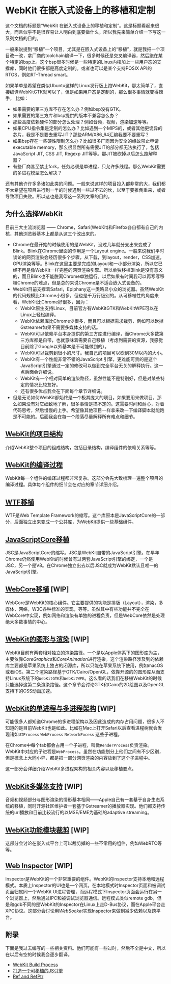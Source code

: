 # WebKit 在嵌入式设备上的移植和定制

这个文档的标题是“WebKit 在嵌入式设备上的移植和定制”。这是标题看起来很大，而且似乎不是很容易让人明白到底要做什么，所以我先来简单介绍一下写这一系列文档的目的。

一般来说提到“移植”一个项目，尤其是在嵌入式设备上的“移植”，就是我把一个项目改一改，拿厂商的toolchain编译一下，很多时候还是交叉编译器，然后跑在某个特定的bsp上。这个bsp很多时候是一些特定的Linux内核加上一些用户态的支撑库，同时他们很多都是高度定制的。或者也可以是某个支持POSIX API的RTOS，例如RT-Thread smart。

如果单单是希望在类似Ubuntu这样的Linux发行版上跑WebKit，那太简单了，直接编译WebKitGTK就可以了，但是如果用户态是定制的，那么很多事情就变得棘手， 比如：
- 如果需要的第三方库不存在怎么办？例如bsp没有GTK。
- 如果需要的第三方库和bsp提供的版本不兼容怎么办？
- 那些高度依赖硬件的部分怎么处理？例如音频，视频，渲染加速等等。
- 如果CPU指令集是定制的怎么办？比如遇到一个MIPS的，或者其他更诡异的芯片，我是不是要去重写JIT？那些ARM/X86_64汇编我要不要重写？
- 如果bsp存在一些硬性限制怎么办？比如很多厂商因为安全的缘故禁止申请executable memory，那么很显然所有需要JIT的部分都无法执行了，包括JavaScript JIT, CSS JIT, Regexp JIT等等。那JIT被砍掉以后怎么跑解释器？
- 有些厂商甚至禁止fork，任务必须是单进程，只允许多线程。那么WebKit需要的多进程模型怎么解决？

还有其他许许多多诸如此类的问题。一般来说这样的项目投入都非常的大，我们都不太希望在项目进行到一半的时候遇到一些过不去的坎，以至于要推倒重来，或者导致项目失败。所以这也是我写这一系列文章的目的。

## 为什么选择WebKit

目前三大主流浏览器 —— Chrome，Safari(WebKit)和Firefox各自都有自己的内核，其他浏览器基本上都是从这三个改出来的。
- Chrome在最开始的时候使用的是WebKit，没过几年就分支出来变成了Blink。Blink在Chrome里面的作用是一个Layout engine。一般来说我们平时谈论的网页渲染会经历很多个步骤，从下载，到layout，render，CSS加速，GPU渲染等等。Blink在这里主要是完成的Layout和一小部分渲染，所以它已经不再是像WebKit一样完整的网页渲染引擎。所以单独移植Blink是没有意义的，而且Blink也不能脱离Chrome单独运行。以后如果有时间我可以再写写移植Chrome的难点，但是总的来说Chrome是不适合嵌入式设备的。
- WebKit目前支撑着Safari，Epiphany这一类略显小众的浏览器。虽然WebKit的代码规模比Chrome小很多，但也是千万行级别的。从可移植性的角度来看，WebKit比Chrome好很多，因为：
  - WebKit原生支持Linux，目前官方有WebKitGTK和WebKitWPE可以在Linux上轻松编译。
  - WebKit依赖库比Chrome少很多，而且可以根据需求裁剪，例如可以砍掉Gstreamer如果不需要多媒体支持的话。
  - WebKit可以依赖平台本身提供的第三方库进行编译，而Chrome大多数第三方库都是自带，也就意味着需要自己移植（考虑到需要的资源，我感觉目前除了Google以外基本是不可能做到的）。
  - WebKit可以裁剪到很小的尺寸。我自己的项目可以砍到30M以内的大小。
  - WebKit有一个性能非常不错的JavaScript 引擎，更难能可贵的是这个JavaScript引擎通过一定的修改可以做到完全平台无关的解释执行。这一点后面会详细说。
  - WebKit有一个相对简单的渲染路径，虽然性能不是特别好，但是对某些特定的情况比较友好。
  - 还有很多优点我会在下面每个章节详细说。
- 但是无论如何WebKit都始终是一个极其庞大的项目。如果要用来做项目，那么如果没有对它细致地了解，很多事情是搞不定的。这需要时间和耐心，对着代码思考，然后慢慢的上手。希望像其他项目一样拿来改一下编译脚本就能跑是不可能的。后面我会在每一个段落尽量解释所有难点和细节。


## [WebKit的项目结构](Contents/ProjectStructure.md)

介绍WebKit整个项目的组成结构，包括目录结构，编译组件的依赖关系等等。

## [WebKit的编译过程](Contents/Compilation.md)

WebKit每一个组件的编译过程都非常复杂。这部分会先大致梳理一遍整个项目的编译过程。具体每个组件的细节会在对应的章节详细介绍。


## [WTF移植](Contents/WTF.md)

WTF是Web Template Framework的缩写。这个库原本是JavaScriptCore的一部分，后面独立出来变成一个公共库，为WebKit提供一些基础组件。

## [JavaScriptCore移植](Contents/JSC.md)

JSC是JavaScriptCore的缩写。JSC是WebKit自带的JavaScript引擎。在早年Chrome仍然使用WebKit的时候曾有过两套JavaScript引擎的绑定，一个是JSC，另一个是V8。在Chrome独立出去以后JSC就成为WebKit默认且唯一的JavaScript引擎。

## [WebCore移植](Contents/WebCore.md) [WIP]

WebCore是WebKit的核心组件。它主要提供的功能是排版（Layout），渲染，多媒体，网络，W3C各种标准的实现，等等。虽然其中有些功能并不完全在WebCore中实现，例如网络和渲染有单独的进程负责，但是WebCore依然是处理绝大多数事情的中心。

## [WebKit的图形与渲染](Contents/Graphics.md) [WIP]

WebKit目前有两套相对独立的渲染路径。一个是以Apple体系下的图形库为主，主要依靠*CoreGraphics*和*CoreAnimation*进行渲染。这个渲染路径涉及到的依赖库主要都是苹果系统上独占的闭源库，所以只能在苹果系统下使用，例如macOS或者iOS。第二个渲染路径基于GTK/Cairo/OpenGL，依靠开源的的图形库从而支持Linux系统下的`WebKitGTK`和`WebKitWPE`。这么看的话我们在移植WebKit的时候只能选择这第二条渲染路径。这个章节会讨论GTK和Cairo的2D绘图以及OpenGL支持下的CSS动画加速。

## [WebKit的单进程与多进程架构](Contents/MultiProcessing.md) [WIP]

可能很多人都知道Chrome的多进程架构以及因此造成的内存占用问题，很多人不知道的是目前WebKit也是如此。比如在Mac上打开Safari以后查看进程树就会发现诸如`UIProcess` `WebProcess` `NetworkPocess` 这些子进程。

在Chrome中每个tab都会占用一个子进程，叫做`RenderProcess`负责渲染。WebKit中对应的子进程是`WebProcess`。虽然在功能划分上他们之间有不少区别，但是概念上大同小异，都是把一部分网页渲染的内容放到了这个子进程中。

这一部分会详细介绍WebKit多进程架构的相关内容以及移植要点。


## [WebKit多媒体支持](Contents/MultiMedia.md) [WIP]

音频和视频部分与图形渲染的情形基本相同——Apple自己有一套基于自身生态系统的移植，同时开源社区维护者一套基于Gstreamer的播放器实现。他们都支持传统的url播放和目前比较流行的以MSE/EME为基础的adaptive streaming。

## [WebKit功能模块裁剪](Contents/Features.md) [WIP]

这部分会讨论在嵌入式平台上可以裁剪掉的一些不常用的组件，例如WebRTC等等。

## [Web Inspector](Contents/Inspector.md) [WIP]

Inspector是WebKit的一个非常重要的组件。WebKit的Inspector支持本地和远程模式。本质上Inspector的UI也是一个网页。在本地模式时Inspector页面和被调试页面归属同一个WebKit UI进程管理，而远程模式下Inspector页面会运行在另一个浏览器上，然后通过IPC和被调试浏览器通信。远程模式类似remote gdb，但是和gdb不同的是WebKit的Inspector在Linux上走D-Bus协议，而在Apple平台走XPC协议。这部分会讨论用*WebSocket*实现Inspector来做到减少依赖以及跨平台。

## 附录

下面是我过去编写的一些相关资料。他们可能有一些过时，然后不全是中文，所以在以后有空的时候我会逐步翻译。

- [WebKit Build Process](Appendix/WebKitBuildProcess.md)
- [打造一个可移植的JS引擎](Appendix/PortableJSEngine.md)
- [Ref and RefPtr](Appendix/Ref_RefPtr.md)

